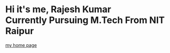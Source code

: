 <!DOCTYPE html>
<html>
<head>

</head>
<body>
<link rel="fluid-icon" href="https://championrajeshkumar.github.io/rajeshkr.jpg" title="home">
<h1>Hi it's me, Rajesh Kumar <br>Currently Pursuing M.Tech From NIT Raipur<br></h1>
<p><a href="https://championrajeshkumar.github.io/rajesh.html">my home page </a></p>

</body>
</html>
